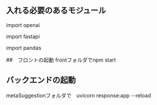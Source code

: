 ## 入れる必要のあるモジュール
import openai

import fastapi

import pandas

##　フロントの起動
frontフォルダでnpm start


## バックエンドの起動
metaSuggestionフォルダで　uvicorn response:app --reload